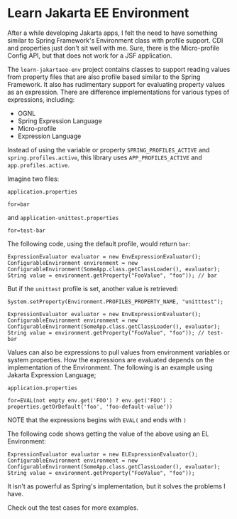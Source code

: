 Learn Jakarta EE Environment
============================

After a while developing Jakarta apps, I felt the need to have something similar to Spring Framework's Environment
class with profile support. CDI and properties just don't sit well with me. Sure, there is the Micro-profile Config API, but that does not work for a JSF application.

The `learn-jakartaee-env` project contains classes to support reading values from property files that
are also profile based similar to the Spring Framework. It also has rudimentary support for evaluating
property values as an expression. There are difference implementations for various types of expressions,
including:

* OGNL
* Spring Expression Language
* Micro-profile
* Expression Language

Instead of using the variable or property `SPRING_PROFILES_ACTIVE` and  `spring.profiles.active`,
this library uses `APP_PROFILES_ACTIVE` and `app.profiles.active`.

Imagine two files:

`application.properties`

```
for=bar
```

and `application-unittest.properties`

```
for=test-bar
```

The following code, using the default profile, would return `bar`:

```
ExpressionEvaluator evaluator = new EnvExpressionEvaluator();
ConfigurableEnvironment environment = new ConfigurableEnvironment(SomeApp.class.getClassLoader(), evaluator);
String value = environment.getProperty("FooValue", "foo")); // bar
```

But if the `unittest` profile is set, another value is retrieved:

```
System.setProperty(Environment.PROFILES_PROPERTY_NAME, "unitttest");

ExpressionEvaluator evaluator = new EnvExpressionEvaluator();
ConfigurableEnvironment environment = new ConfigurableEnvironment(SomeApp.class.getClassLoader(), evaluator);
String value = environment.getProperty("FooValue", "foo")); // test-bar
```

Values can also be expressions to pull values from environment variables or system properties.
How the expressions are evaluated depends on the implementation of the Environment. The following
is an example using Jakarta Expression Language;

`application.properties`

```
for=EVAL(not empty env.get('FOO') ? env.get('FOO') : properties.getOrDefault('foo', 'foo-default-value'))
```

NOTE that the expressions begins with `EVAL(` and ends with `)`


The following code shows getting the value of the above using an EL Environment:

```
ExpressionEvaluator evaluator = new ELExpressionEvaluator();
ConfigurableEnvironment environment = new ConfigurableEnvironment(SomeApp.class.getClassLoader(), evaluator);
String value = environment.getProperty("FooValue", "foo")); 
```

It isn't as powerful as Spring's implementation, but it solves the problems I have.

Check out the test cases for more examples.


